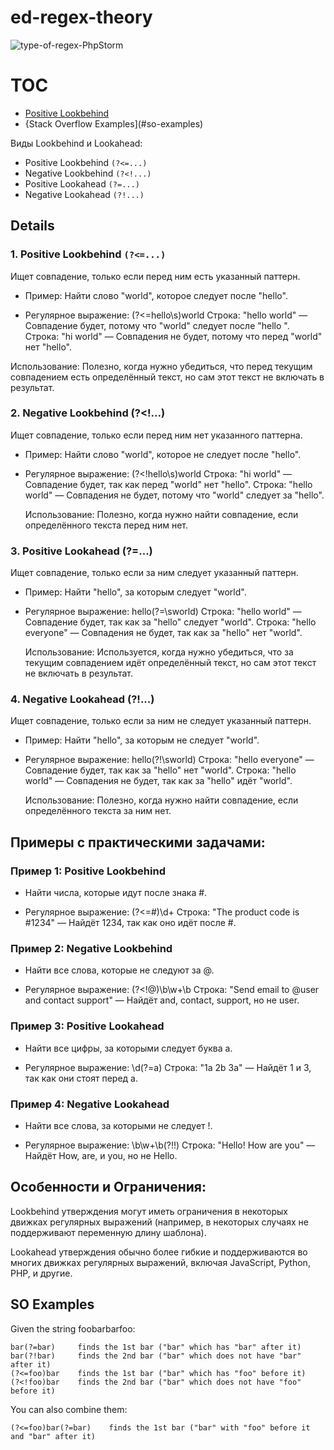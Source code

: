 # ed-regex-theory

![type-of-regex-PhpStorm](https://github.com/user-attachments/assets/c69980c1-79e8-47f7-8cdd-bff8eda5d274)

# TOC

- [Positive Lookbehind](#details)
- {Stack Overflow Examples](#so-examples)

Виды Lookbehind и Lookahead:

- Positive Lookbehind ```(?<=...)```
- Negative Lookbehind ```(?<!...)```
- Positive Lookahead ```(?=...)```
- Negative Lookahead ```(?!...)```

## Details

### 1. Positive Lookbehind ```(?<=...)```

Ищет совпадение, только если перед ним есть указанный паттерн.

- Пример: Найти слово "world", которое следует после "hello".

- Регулярное выражение: (?<=hello\s)world
        Строка: "hello world" — Совпадение будет, потому что "world" следует после "hello ".
        Строка: "hi world" — Совпадения не будет, потому что перед "world" нет "hello".

 Использование: Полезно, когда нужно убедиться, что перед текущим совпадением есть определённый текст, но сам этот текст не включать в результат.

### 2. Negative Lookbehind (?<!...)

Ищет совпадение, только если перед ним нет указанного паттерна.

- Пример: Найти слово "world", которое не следует после "hello".

- Регулярное выражение: (?<!hello\s)world
        Строка: "hi world" — Совпадение будет, так как перед "world" нет "hello".
        Строка: "hello world" — Совпадения не будет, потому что "world" следует за "hello".

    Использование: Полезно, когда нужно найти совпадение, если определённого текста перед ним нет.

### 3. Positive Lookahead (?=...)

Ищет совпадение, только если за ним следует указанный паттерн.

- Пример: Найти "hello", за которым следует "world".

- Регулярное выражение: hello(?=\sworld)
        Строка: "hello world" — Совпадение будет, так как за "hello" следует "world".
        Строка: "hello everyone" — Совпадения не будет, так как за "hello" нет "world".

    Использование: Используется, когда нужно убедиться, что за текущим совпадением идёт определённый текст, но сам этот текст не включать в результат.

### 4. Negative Lookahead (?!...)

Ищет совпадение, только если за ним не следует указанный паттерн.

- Пример: Найти "hello", за которым не следует "world".

- Регулярное выражение: hello(?!\sworld)
        Строка: "hello everyone" — Совпадение будет, так как за "hello" нет "world".
        Строка: "hello world" — Совпадения не будет, так как за "hello" идёт "world".

    Использование: Полезно, когда нужно найти совпадение, если определённого текста за ним нет.

## Примеры с практическими задачами:

### Пример 1: Positive Lookbehind

- Найти числа, которые идут после знака #.

- Регулярное выражение: (?<=#)\d+
        Строка: "The product code is #1234" — Найдёт 1234, так как оно идёт после #.

### Пример 2: Negative Lookbehind

- Найти все слова, которые не следуют за @.

- Регулярное выражение: (?<!@)\b\w+\b
        Строка: "Send email to @user and contact support" — Найдёт and, contact, support, но не user.

### Пример 3: Positive Lookahead

- Найти все цифры, за которыми следует буква a.

- Регулярное выражение: \d(?=a)
        Строка: "1a 2b 3a" — Найдёт 1 и 3, так как они стоят перед a.

### Пример 4: Negative Lookahead

- Найти все слова, за которыми не следует !.

- Регулярное выражение: \b\w+\b(?!\!)
        Строка: "Hello! How are you" — Найдёт How, are, и you, но не Hello.

## Особенности и Ограничения:

Lookbehind утверждения могут иметь ограничения в некоторых движках регулярных выражений (например, в некоторых случаях не поддерживают переменную длину шаблона).

Lookahead утверждения обычно более гибкие и поддерживаются во многих движках регулярных выражений, включая JavaScript, Python, PHP, и другие.



## SO Examples

Given the string foobarbarfoo:

```
bar(?=bar)     finds the 1st bar ("bar" which has "bar" after it)
bar(?!bar)     finds the 2nd bar ("bar" which does not have "bar" after it)
(?<=foo)bar    finds the 1st bar ("bar" which has "foo" before it)
(?<!foo)bar    finds the 2nd bar ("bar" which does not have "foo" before it)
```

You can also combine them:

```
(?<=foo)bar(?=bar)    finds the 1st bar ("bar" with "foo" before it and "bar" after it)
```









